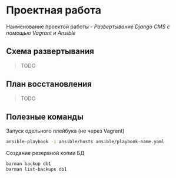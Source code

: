 # Проектная работа

Наименование проектой работы - *Развертывание Django CMS с помощью Vagrant и Ansible*

## Схема развертывания

> TODO

## План восстановления

> TODO

## Полезные команды

Запуск одельного плейбука (не через Vagrant)
```bash
ansible-playbook -i ansible/hosts ansible/playbook-name.yaml
```

Создание резервной копии БД
```bash
barman backup db1
barman list-backups db1
```
